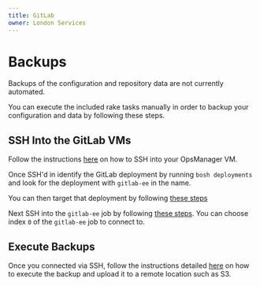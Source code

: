 ```yaml
---
title: GitLab
owner: London Services
---
```


# Backups

Backups of the configuration and repository data are not currently automated.

You can execute the included rake tasks manually in order to backup your configuration and data by following these steps.

## SSH Into the GitLab VMs

Follow the instructions [here](http://docs.pivotal.io/pivotalcf/customizing/trouble-advanced.html#ssh) on how to SSH into your OpsManager VM.

Once SSH'd in identify the GitLab deployment by running `bosh deployments` and look for the deployment with `gitlab-ee` in the name.

You can then target that deployment by following [these steps](http://docs.pivotal.io/pivotalcf/customizing/trouble-advanced.html#product)

Next SSH into the `gitlab-ee` job by following [these steps](http://docs.pivotal.io/pivotalcf/customizing/trouble-advanced.html#ssh). You can choose index `0` of the `gitlab-ee` job to connect to.

## Execute Backups

Once you connected via SSH, follow the instructions detailed [here](http://doc.gitlab.com/ee/raketasks/backup_restore.html#create-a-backup-of-the-gitlab-system) on how to execute the backup and upload it to a remote location such as S3.
